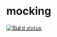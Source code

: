 # mocking

[![Build status](https://ci.appveyor.com/api/projects/status/2qmyjocvbwwl1qd1?svg=true)](https://ci.appveyor.com/project/lan-mak/mocking)
